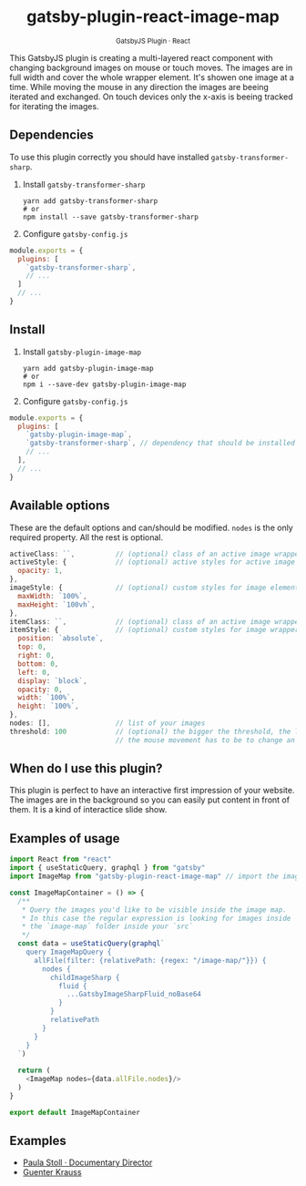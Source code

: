 <div align="center">
  <h1>gatsby-plugin-react-image-map</h1>
  <sup>GatsbyJS Plugin · React</sup>
</div>

This GatsbyJS plugin is creating a multi-layered react component with changing background images on mouse or touch moves.
The images are in full width and cover the whole wrapper element.
It's showen one image at a time. 
While moving the mouse in any direction the images are beeing iterated and exchanged.
On touch devices only the x-axis is beeing tracked for iterating the images.

<!-- Open example of [`gatsby-plugin-image-map`](https://paulastoll.de) -->

## Dependencies

To use this plugin correctly you should have installed `gatsby-transformer-sharp`.

1. Install `gatsby-transformer-sharp`
   ```shell
   yarn add gatsby-transformer-sharp
   # or
   npm install --save gatsby-transformer-sharp
   ```

2. Configure `gatsby-config.js`
  ```javascript
  module.exports = {
    plugins: [
      `gatsby-transformer-sharp`,
      // ...
    ]
    // ...
  }
  ```

<!-- ## Learning Resources (optional)

If there are other tutorials, docs, and learning resources that are necessary or helpful to someone using this plugin, please link to those here. -->

## Install

1. Install `gatsby-plugin-image-map`
   ```shell
   yarn add gatsby-plugin-image-map
   # or
   npm i --save-dev gatsby-plugin-image-map
   ```

2. Configure `gatsby-config.js`
  ```javascript
  module.exports = {
    plugins: [
      `gatsby-plugin-image-map`,
      `gatsby-transformer-sharp`, // dependency that should be installed aswell
      // ...
    ],
    // ...
  }
  ```

## Available options

These are the default options and can/should be modified.
`nodes` is the only required property.
All the rest is optional.

```javascript
activeClass: ``,          // (optional) class of an active image wrapper
activeStyle: {            // (optional) active styles for active image wrapper
  opacity: 1,
},
imageStyle: {             // (optional) custom styles for image element
  maxWidth: `100%`,
  maxHeight: `100vh`,
},
itemClass: ``,            // (optional) class of an active image wrapper
itemStyle: {              // (optional) custom styles for image wrapper
  position: `absolute`,
  top: 0,
  right: 0,
  bottom: 0,
  left: 0,
  display: `block`,
  opacity: 0,
  width: `100%`,
  height: `100%`,
},
nodes: [],                // list of your images
threshold: 100            // (optional) the bigger the threshold, the longer
                          // the mouse movement has to be to change an image
```

## When do I use this plugin?

This plugin is perfect to have an interactive first impression of your website.
The images are in the background so you can easily put content in front of them.
It is a kind of interactice slide show.

## Examples of usage

```javascript
import React from "react"
import { useStaticQuery, graphql } from "gatsby"
import ImageMap from "gatsby-plugin-react-image-map" // import the image-map plugin

const ImageMapContainer = () => {
  /**
   * Query the images you'd like to be visible inside the image map.
   * In this case the regular expression is looking for images inside
   * the `image-map` folder inside your `src`
   */
  const data = useStaticQuery(graphql`
    query ImageMapQuery {
      allFile(filter: {relativePath: {regex: "/image-map/"}}) {
        nodes {
          childImageSharp {
            fluid {
              ...GatsbyImageSharpFluid_noBase64
            }
          }
          relativePath
        }
      }
    }
  `)
   
  return (
    <ImageMap nodes={data.allFile.nodes}/>
  )
}

export default ImageMapContainer
```

## Examples

- [Paula Stoll · Documentary Director](https://paulastoll.de)
- [Guenter Krauss](https://gk.dailysh.it)

<!-- ## How to run tests

## How to develop locally

## How to contribute

If you have unanswered questions, would like help with enhancing or debugging the plugin, it is nice to include instructions for people who want to contribute to your plugin. -->